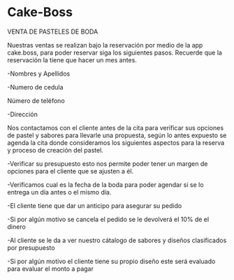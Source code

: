 # Cake-Boss
VENTA DE PASTELES DE BODA

Nuestras ventas se realizan bajo la reservación por medio de la app cake.boss, para poder reservar siga los 
siguientes pasos. Recuerde que la reservación la tiene que hacer un mes antes.

-Nombres y Apellidos

-Numero de cedula

Número de teléfono

-Dirección

Nos contactamos con el cliente antes de la cita para verificar sus opciones de pastel y sabores para llevarle 
una propuesta, según lo antes expuesto se agenda la cita donde consideramos 
los siguientes aspectos para la reserva y proceso de creación del pastel.

-Verificar su presupuesto esto nos permite poder tener un margen de opciones para el cliente que se ajusten a él.

-Verificamos cual es la fecha de la boda para poder agendar si se lo entrega un día antes o el mismo día.

-El cliente tiene que dar un anticipo para asegurar su pedido

-Si por algún motivo se cancela el pedido se le devolverá el 10% de el dinero

-Al cliente se le da a ver nuestro cátalogo de sabores y diseños clasificados por presupuesto

-Si por algún motivo el cliente tiene su propio diseño este será evaluado para evaluar el monto a pagar

